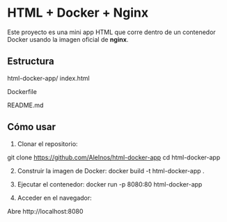 # HTML + Docker + Nginx

Este proyecto es una mini app HTML que corre dentro de un contenedor Docker usando la imagen oficial de **nginx**.

##  Estructura

html-docker-app/
index.html

Dockerfile

 README.md

##  Cómo usar

1. Clonar el repositorio:

git clone https://github.com/AleInos/html-docker-app
cd html-docker-app

2. Construir la imagen de Docker:
docker build -t html-docker-app .

3. Ejecutar el contenedor:
docker run -p 8080:80 html-docker-app

4. Acceder en el navegador:

Abre http://localhost:8080
